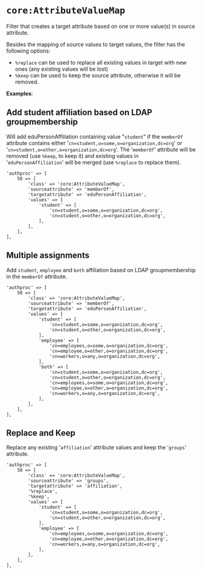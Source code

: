 # `core:AttributeValueMap`

Filter that creates a target attribute based on one or more value(s) in source attribute.

Besides the mapping of source values to target values, the filter has the following options:

* `%replace` can be used to replace all existing values in target with new ones (any existing values will be lost)
* `%keep` can be used to keep the source attribute, otherwise it will be removed.

**Examples**:

## Add student affiliation based on LDAP groupmembership

Will add eduPersonAffiliation containing value "`student`" if the `memberOf` attribute contains
either '`cn=student,o=some,o=organization,dc=org`' or '`cn=student,o=other,o=organization,dc=org`'.
The '`memberOf`' attribute will be removed (use `%keep`, to keep it) and existing values in
'`eduPersonAffiliation`' will be merged (use `%replace` to replace them).

    'authproc' => [
        50 => [
            'class' => 'core:AttributeValueMap',
            'sourceattribute' => 'memberOf',
            'targetattribute' => 'eduPersonAffiliation',
            'values' => [
                'student' => [
                    'cn=student,o=some,o=organization,dc=org',
                    'cn=student,o=other,o=organization,dc=org',
                ],
            ],
        ],
    ],

## Multiple assignments

Add `student`, `employee` and `both` affiliation based on LDAP groupmembership in the `memberOf` attribute.

    'authproc' => [
        50 => [
            'class' => 'core:AttributeValueMap',
            'sourceattribute' => 'memberOf',
            'targetattribute' => 'eduPersonAffiliation',
            'values' => [
                'student' => [
                    'cn=student,o=some,o=organization,dc=org',
                    'cn=student,o=other,o=organization,dc=org',
                ],
                'employee' => [
                    'cn=employees,o=some,o=organization,dc=org',
                    'cn=employee,o=other,o=organization,dc=org',
                    'cn=workers,o=any,o=organization,dc=org',
                ],
                'both' => [
                    'cn=student,o=some,o=organization,dc=org',
                    'cn=student,o=other,o=organization,dc=org',
                    'cn=employees,o=some,o=organization,dc=org',
                    'cn=employee,o=other,o=organization,dc=org',
                    'cn=workers,o=any,o=organization,dc=org',
                ],
            ],
        ],
    ],

## Replace and Keep

Replace any existing '`affiliation`' attribute values and keep the '`groups`' attribute.

    'authproc' => [
        50 => [
            'class' => 'core:AttributeValueMap',
            'sourceattribute' => 'groups',
            'targetattribute' => 'affiliation',
            '%replace',
            '%keep',
            'values' => [
                'student' => [
                    'cn=student,o=some,o=organization,dc=org',
                    'cn=student,o=other,o=organization,dc=org',
                ],
                'employee' => [
                    'cn=employees,o=some,o=organization,dc=org',
                    'cn=employee,o=other,o=organization,dc=org',
                    'cn=workers,o=any,o=organization,dc=org',
                ],
            ],
        ],
    ],

